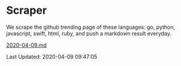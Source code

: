 # Scraper

We scrape the github trending page of these languages: go, python, javascript, swift, html, ruby, and push a markdown result everyday.

[2020-04-09.md](https://github.com/henson/Scraper/blob/master/2020-04-09.md)

Last Updated: 2020-04-09 09:47:05